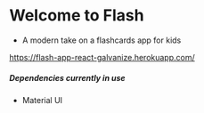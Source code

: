 # Welcome to Flash

- A modern take on a flashcards app for kids

https://flash-app-react-galvanize.herokuapp.com/

##### Dependencies currently in use
- Material UI
